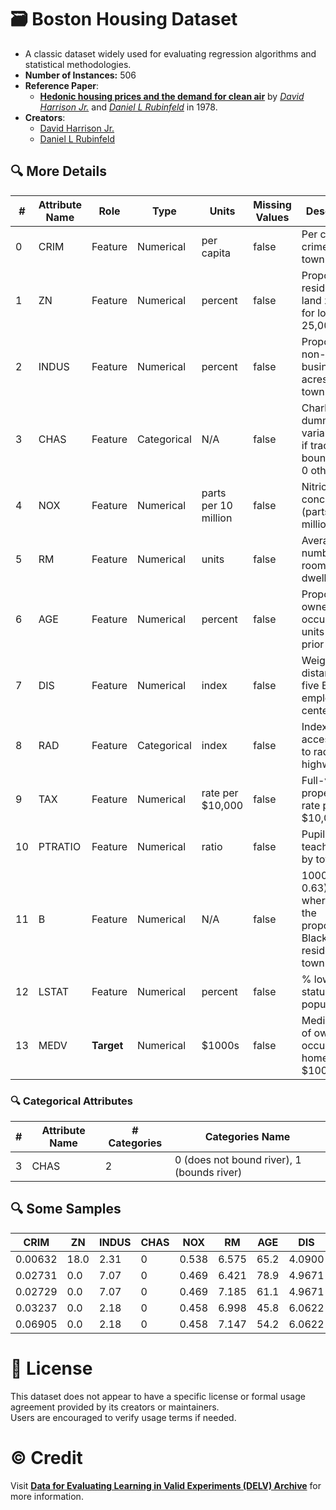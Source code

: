 # 🗃️ Boston Housing Dataset
   - A classic dataset widely used for evaluating regression algorithms and statistical methodologies.  
   - **Number of Instances:** 506
   - **Reference Paper**:
      - [**Hedonic housing prices and the demand for clean air**](https://www.sciencedirect.com/science/article/abs/pii/0095069678900062) by [*David Harrison Jr.*](https://www.scopus.com/authid/detail.uri?authorId=57214410562) and [*Daniel L Rubinfeld*](https://www.scopus.com/authid/detail.uri?authorId=6603666462) in 1978.
   - **Creators**:
      - [David Harrison Jr.](https://www.scopus.com/authid/detail.uri?authorId=57214410562)
      - [Daniel L Rubinfeld](https://www.scopus.com/authid/detail.uri?authorId=6603666462)

## 🔍 More Details
<table style="margin: 0 auto;">
   <thead>
      <tr>
         <th style="text-align: center;">#</th>
         <th style="text-align: center;">Attribute Name</th>
         <th style="text-align: center;">Role</th>
         <th style="text-align: center;">Type</th>
         <th style="text-align: center;">Units</th>
         <th style="text-align: center;">Missing Values</th>
         <th style="text-align: center;">Description</th>
      </tr>
   </thead>
   <tbody>
      <tr>
         <td>0</td>
         <td>CRIM</td>
         <td>Feature</td>
         <td>Numerical</td>
         <td>per capita</td>
         <td>false</td>
         <td>Per capita crime rate by town</td>
      </tr>
      <tr>
         <td>1</td>
         <td>ZN</td>
         <td>Feature</td>
         <td>Numerical</td>
         <td>percent</td>
         <td>false</td>
         <td>Proportion of residential land zoned for lots over 25,000 sq.ft.</td>
      </tr>
      <tr>
         <td>2</td>
         <td>INDUS</td>
         <td>Feature</td>
         <td>Numerical</td>
         <td>percent</td>
         <td>false</td>
         <td>Proportion of non-retail business acres per town</td>
      </tr>
      <tr>
         <td>3</td>
         <td>CHAS</td>
         <td>Feature</td>
         <td>Categorical</td>
         <td>N/A</td>
         <td>false</td>
         <td>Charles River dummy variable (= 1 if tract bounds river; 0 otherwise)</td>
      </tr>
      <tr>
         <td>4</td>
         <td>NOX</td>
         <td>Feature</td>
         <td>Numerical</td>
         <td>parts per 10 million</td>
         <td>false</td>
         <td>Nitric oxides concentration (parts per 10 million)</td>
      </tr>
      <tr>
         <td>5</td>
         <td>RM</td>
         <td>Feature</td>
         <td>Numerical</td>
         <td>units</td>
         <td>false</td>
         <td>Average number of rooms per dwelling</td>
      </tr>
      <tr>
         <td>6</td>
         <td>AGE</td>
         <td>Feature</td>
         <td>Numerical</td>
         <td>percent</td>
         <td>false</td>
         <td>Proportion of owner-occupied units built prior to 1940</td>
      </tr>
      <tr>
         <td>7</td>
         <td>DIS</td>
         <td>Feature</td>
         <td>Numerical</td>
         <td>index</td>
         <td>false</td>
         <td>Weighted distances to five Boston employment centers</td>
      </tr>
      <tr>
         <td>8</td>
         <td>RAD</td>
         <td>Feature</td>
         <td>Categorical</td>
         <td>index</td>
         <td>false</td>
         <td>Index of accessibility to radial highways</td>
      </tr>
      <tr>
         <td>9</td>
         <td>TAX</td>
         <td>Feature</td>
         <td>Numerical</td>
         <td>rate per $10,000</td>
         <td>false</td>
         <td>Full-value property-tax rate per $10,000</td>
      </tr>
      <tr>
         <td>10</td>
         <td>PTRATIO</td>
         <td>Feature</td>
         <td>Numerical</td>
         <td>ratio</td>
         <td>false</td>
         <td>Pupil-teacher ratio by town</td>
      </tr>
      <tr>
         <td>11</td>
         <td>B</td>
         <td>Feature</td>
         <td>Numerical</td>
         <td>N/A</td>
         <td>false</td>
         <td>1000(Bk - 0.63)^2 where Bk is the proportion of Black residents by town</td>
      </tr>
      <tr>
         <td>12</td>
         <td>LSTAT</td>
         <td>Feature</td>
         <td>Numerical</td>
         <td>percent</td>
         <td>false</td>
         <td>% lower status of the population</td>
      </tr>
      <tr>
         <td>13</td>
         <td>MEDV</td>
         <td><strong>Target</strong></td>
         <td>Numerical</td>
         <td>$1000s</td>
         <td>false</td>
         <td>Median value of owner-occupied homes in $1000's</td>
      </tr>
   </tbody>
</table>

### 🔍 Categorical Attributes
<table style="margin: 0 auto;">
   <thead>
      <tr>
         <th style="text-align: center;">#</th>
         <th style="text-align: center;">Attribute Name</th>
         <th style="text-align: center;"># Categories</th>
         <th style="text-align: center;">Categories Name</th>
      </tr>
   </thead>
   <tbody>
      <tr>
         <td>3</td>
         <td>CHAS</td>
         <td>2</td>
         <td>0 (does not bound river), 1 (bounds river)</td>
      </tr>
   </tbody>
</table>

## 🔍 Some Samples
<table style="margin: 0 auto;">
  <thead>
    <tr>
      <th>CRIM</th>
      <th>ZN</th>
      <th>INDUS</th>
      <th>CHAS</th>
      <th>NOX</th>
      <th>RM</th>
      <th>AGE</th>
      <th>DIS</th>
      <th>RAD</th>
      <th>TAX</th>
      <th>PTRATIO</th>
      <th>B</th>
      <th>LSTAT</th>
      <th>MEDV</th>
    </tr>
  </thead>
  <tbody>
    <tr>
      <td>0.00632</td>
      <td>18.0</td>
      <td>2.31</td>
      <td>0</td>
      <td>0.538</td>
      <td>6.575</td>
      <td>65.2</td>
      <td>4.0900</td>
      <td>1</td>
      <td>296</td>
      <td>15.3</td>
      <td>396.90</td>
      <td>4.98</td>
      <td>24.0</td>
    </tr>
    <tr>
      <td>0.02731</td>
      <td>0.0</td>
      <td>7.07</td>
      <td>0</td>
      <td>0.469</td>
      <td>6.421</td>
      <td>78.9</td>
      <td>4.9671</td>
      <td>2</td>
      <td>242</td>
      <td>17.8</td>
      <td>396.90</td>
      <td>9.14</td>
      <td>21.6</td>
    </tr>
    <tr>
      <td>0.02729</td>
      <td>0.0</td>
      <td>7.07</td>
      <td>0</td>
      <td>0.469</td>
      <td>7.185</td>
      <td>61.1</td>
      <td>4.9671</td>
      <td>2</td>
      <td>242</td>
      <td>17.8</td>
      <td>392.83</td>
      <td>4.03</td>
      <td>34.7</td>
    </tr>
    <tr>
      <td>0.03237</td>
      <td>0.0</td>
      <td>2.18</td>
      <td>0</td>
      <td>0.458</td>
      <td>6.998</td>
      <td>45.8</td>
      <td>6.0622</td>
      <td>3</td>
      <td>222</td>
      <td>18.7</td>
      <td>394.63</td>
      <td>2.94</td>
      <td>33.4</td>
    </tr>
    <tr>
      <td>0.06905</td>
      <td>0.0</td>
      <td>2.18</td>
      <td>0</td>
      <td>0.458</td>
      <td>7.147</td>
      <td>54.2</td>
      <td>6.0622</td>
      <td>3</td>
      <td>222</td>
      <td>18.7</td>
      <td>396.90</td>
      <td>5.33</td>
      <td>36.2</td>
    </tr>
  </tbody>
</table>

# 📄 License
This dataset does not appear to have a specific license or formal usage agreement provided by its creators or maintainers.  
Users are encouraged to verify usage terms if needed.

# ©️ Credit
Visit [**Data for Evaluating Learning in Valid Experiments (DELV) Archive**](https://www.cs.toronto.edu/~delve/data/boston/) for more information.